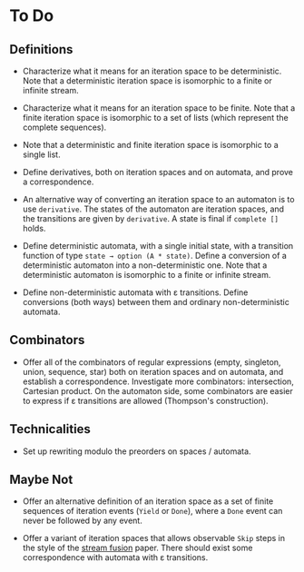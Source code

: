 # To Do

## Definitions

* Characterize what it means for an iteration space to be
  deterministic. Note that a deterministic iteration space
  is isomorphic to a finite or infinite stream.

* Characterize what it means for an iteration space to be
  finite. Note that a finite iteration space is isomorphic
  to a set of lists (which represent the complete sequences).

* Note that a deterministic and finite iteration space is
  isomorphic to a single list.

* Define derivatives, both on iteration spaces and on automata,
  and prove a correspondence.

* An alternative way of converting an iteration space to an automaton is to
  use `derivative`. The states of the automaton are iteration spaces, and the
  transitions are given by `derivative`. A state is final if `complete []`
  holds.

* Define deterministic automata, with a single initial state, with a
  transition function of type `state → option (A * state)`.
  Define a conversion of a deterministic automaton into
  a non-deterministic one.
  Note that a deterministic automaton is isomorphic
  to a finite or infinite stream.

* Define non-deterministic automata with ε transitions. Define conversions
  (both ways) between them and ordinary non-deterministic automata.

## Combinators

* Offer all of the combinators of regular expressions (empty,
  singleton, union, sequence, star) both on iteration spaces
  and on automata, and establish a correspondence.
  Investigate more combinators:
  intersection, Cartesian product.
  On the automaton side, some combinators are easier to express
  if ε transitions are allowed (Thompson's construction).

## Technicalities

* Set up rewriting modulo the preorders on spaces / automata.

## Maybe Not

* Offer an alternative definition of an iteration space as a set of finite
  sequences of iteration events (`Yield` or `Done`), where a `Done` event can
  never be followed by any event.

* Offer a variant of iteration spaces
  that allows observable `Skip` steps in the style of the
  [stream fusion](https://dl.acm.org/doi/10.1145/1291220.1291199) paper.
  There should exist some correspondence with automata with ε transitions.
